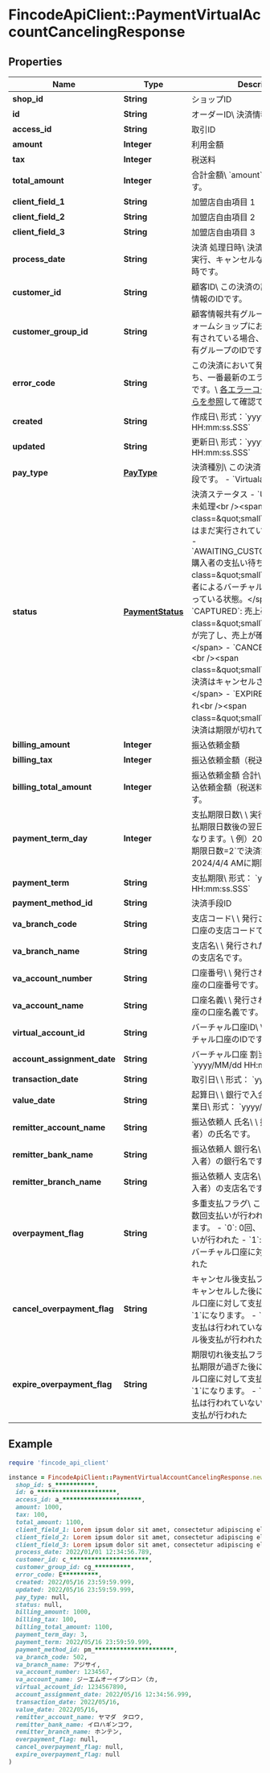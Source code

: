 # FincodeApiClient::PaymentVirtualAccountCancelingResponse

## Properties

| Name | Type | Description | Notes |
| ---- | ---- | ----------- | ----- |
| **shop_id** | **String** | ショップID  | [optional] |
| **id** | **String** | オーダーID\\ 決済情報のIDです。  | [optional] |
| **access_id** | **String** | 取引ID  | [optional] |
| **amount** | **Integer** | 利用金額  | [optional] |
| **tax** | **Integer** | 税送料  | [optional] |
| **total_amount** | **Integer** | 合計金額\\ &#x60;amount&#x60;と&#x60;tax&#x60;の合計値です。  | [optional] |
| **client_field_1** | **String** | 加盟店自由項目 1  | [optional] |
| **client_field_2** | **String** | 加盟店自由項目 2  | [optional] |
| **client_field_3** | **String** | 加盟店自由項目 3  | [optional] |
| **process_date** | **String** | 決済 処理日時\\ 決済の各種処理（決済実行、キャンセルなど）が行われた日時です。  | [optional] |
| **customer_id** | **String** | 顧客ID\\ この決済の請求先となる顧客情報のIDです。  | [optional] |
| **customer_group_id** | **String** | 顧客情報共有グループID\\ プラットフォームショップにおいて顧客情報が共有されている場合、顧客が所属する共有グループのIDです。  | [optional] |
| **error_code** | **String** | この決済において発生したエラーのうち、一番最新のエラーのエラーコードです。\\ [各エラーコードの定義はこちらを参照](https://docs.fincode.jp/develop_support/error)して確認できます。  | [optional] |
| **created** | **String** | 作成日\\ 形式：&#x60;yyyy/MM/dd HH:mm:ss.SSS&#x60;  | [optional] |
| **updated** | **String** | 更新日\\ 形式：&#x60;yyyy/MM/dd HH:mm:ss.SSS&#x60;  | [optional] |
| **pay_type** | [**PayType**](PayType.md) | 決済種別\\ この決済で利用する決済手段です。  - &#x60;Virtualaccount&#x60;: 銀行振込  | [optional] |
| **status** | [**PaymentStatus**](PaymentStatus.md) | 決済ステータス  - &#x60;UNPROCESSED&#x60;: 未処理&lt;br /&gt;&lt;span class&#x3D;\&quot;smallText\&quot;&gt;請求はまだ実行されていません。&lt;/span&gt; - &#x60;AWAITING_CUSTOMER_PAYMENT&#x60;: 購入者の支払い待ち&lt;br /&gt;&lt;span class&#x3D;\&quot;smallText\&quot;&gt;購入者によるバーチャル口座への振込を待っている状態。&lt;/span&gt; - &#x60;CAPTURED&#x60;: 売上確定&lt;br /&gt;&lt;span class&#x3D;\&quot;smallText\&quot;&gt;振込が完了し、売上が確定しています。&lt;/span&gt; - &#x60;CANCELED&#x60;: キャンセル&lt;br /&gt;&lt;span class&#x3D;\&quot;smallText\&quot;&gt;この決済はキャンセルされました。&lt;/span&gt; - &#x60;EXPIRED&#x60;: 決済の期限切れ&lt;br /&gt;&lt;span class&#x3D;\&quot;smallText\&quot;&gt;この決済は期限が切れています。&lt;/span&gt;  | [optional] |
| **billing_amount** | **Integer** | 振込依頼金額  | [optional] |
| **billing_tax** | **Integer** | 振込依頼金額（税送料）  | [optional] |
| **billing_total_amount** | **Integer** | 振込依頼金額 合計\\ 振込依頼金額と振込依頼金額（税送料）の合計金額です。  | [optional] |
| **payment_term_day** | **Integer** | 支払期限日数\\ \\ 実行日から見て、支払期限日数後の翌日AMに期限切れになります。\\ 例）2024/4/1に、&#x60;支払期限日数&#x3D;2&#x60;で決済実行した場合、2024/4/4 AMに期限切れ  | [optional] |
| **payment_term** | **String** | 支払期限\\ 形式： &#x60;yyyy/MM/dd HH:mm:ss.SSS&#x60;  | [optional] |
| **payment_method_id** | **String** | 決済手段ID | [optional] |
| **va_branch_code** | **String** | 支店コード\\ \\ 発行されたバーチャル口座の支店コードです。  | [optional] |
| **va_branch_name** | **String** | 支店名\\ \\ 発行されたバーチャル口座の支店名です。  | [optional] |
| **va_account_number** | **String** | 口座番号\\ \\ 発行されたバーチャル口座の口座番号です。  | [optional] |
| **va_account_name** | **String** | 口座名義\\ \\ 発行されたバーチャル口座の口座名義です。  | [optional] |
| **virtual_account_id** | **String** | バーチャル口座ID\\ \\ 発行されたバーチャル口座のIDです。  | [optional] |
| **account_assignment_date** | **String** | バーチャル口座 割当日時\\ 形式： &#x60;yyyy/MM/dd HH:mm:ss.SSS&#x60;  | [optional] |
| **transaction_date** | **String** | 取引日\\ \\ 形式： &#x60;yyyy/MM/dd&#x60;  | [optional] |
| **value_date** | **String** | 起算日\\ \\ 銀行で入金が処理された営業日\\ 形式： &#x60;yyyy/MM/dd&#x60;  | [optional] |
| **remitter_account_name** | **String** | 振込依頼人 氏名\\ \\ 振込依頼人（購入者）の氏名です。  | [optional] |
| **remitter_bank_name** | **String** | 振込依頼人 銀行名\\ \\ 振込依頼人（購入者）の銀行名です。  | [optional] |
| **remitter_branch_name** | **String** | 振込依頼人 支店名\\ \\ 振込依頼人（購入者）の支店名です。  | [optional] |
| **overpayment_flag** | **String** | 多重支払フラグ\\ この決済に対して複数回支払いが行われた場合&#x60;1&#x60;になります。  - &#x60;0&#x60;: 0回、または1回の支払いが行われた - &#x60;1&#x60;: 2回以上、同一のバーチャル口座に対して支払いが行われた  | [optional] |
| **cancel_overpayment_flag** | **String** | キャンセル後支払フラグ\\ この決済をキャンセルした後に購入者がバーチャル口座に対して支払いを行った場合&#x60;1&#x60;になります。  - &#x60;0&#x60;: キャンセル後支払は行われていない - &#x60;1&#x60;: キャンセル後支払が行われた  | [optional] |
| **expire_overpayment_flag** | **String** | 期限切れ後支払フラグ\\ この決済の支払期限が過ぎた後に購入者がバーチャル口座に対して支払いを行った場合&#x60;1&#x60;になります。  - &#x60;0&#x60;: 期限切れ後支払は行われていない - &#x60;1&#x60;: 期限切れ後支払が行われた  | [optional] |

## Example

```ruby
require 'fincode_api_client'

instance = FincodeApiClient::PaymentVirtualAccountCancelingResponse.new(
  shop_id: s_***********,
  id: o_**********************,
  access_id: a_**********************,
  amount: 1000,
  tax: 100,
  total_amount: 1100,
  client_field_1: Lorem ipsum dolor sit amet, consectetur adipiscing elit, sed do eiusmod tempor incididunt ut labore,
  client_field_2: Lorem ipsum dolor sit amet, consectetur adipiscing elit, sed do eiusmod tempor incididunt ut labore,
  client_field_3: Lorem ipsum dolor sit amet, consectetur adipiscing elit, sed do eiusmod tempor incididunt ut labore,
  process_date: 2022/01/01 12:34:56.789,
  customer_id: c_**********************,
  customer_group_id: cg_**********,
  error_code: E**********,
  created: 2022/05/16 23:59:59.999,
  updated: 2022/05/16 23:59:59.999,
  pay_type: null,
  status: null,
  billing_amount: 1000,
  billing_tax: 100,
  billing_total_amount: 1100,
  payment_term_day: 3,
  payment_term: 2022/05/16 23:59:59.999,
  payment_method_id: pm_**********************,
  va_branch_code: 502,
  va_branch_name: アジサイ,
  va_account_number: 1234567,
  va_account_name: ジーエムオーイプシロン（カ,
  virtual_account_id: 1234567890,
  account_assignment_date: 2022/05/16 12:34:56.999,
  transaction_date: 2022/05/16,
  value_date: 2022/05/16,
  remitter_account_name: ヤマダ　タロウ,
  remitter_bank_name: イロハギンコウ,
  remitter_branch_name: ホンテン,
  overpayment_flag: null,
  cancel_overpayment_flag: null,
  expire_overpayment_flag: null
)
```

